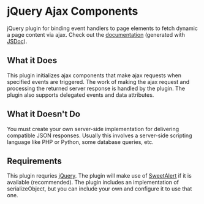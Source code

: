 # jQuery Ajax Components
jQuery plugin for binding event handlers to page elements to fetch dynamic a page content via ajax. Check out the [documentation](https://cdn.rawgit.com/tsumikiri/jquery-ajax-components/master/jsdoc/out/index.html) (generated with [JSDoc](http://usejsdoc.org/)).

## What it Does
This plugin initializes ajax components that make ajax requests when specified events are triggered. The work of making the ajax request and processing the returned server response is handled by the plugin. The plugin also supports delegated events and data attributes.

## What it Doesn't Do
You must create your own server-side implementation for delivering compatible JSON responses. Usually this involves a server-side scripting language like PHP or Python, some database queries, etc.

## Requirements
This plugin requries [jQuery](https://jquery.com/download/). The plugin will make use of [SweetAlert](http://t4t5.github.io/sweetalert/) if it is available (recommended). The plugin includes an implementation of serializeObject, but you can include your own and configure it to use that one.
